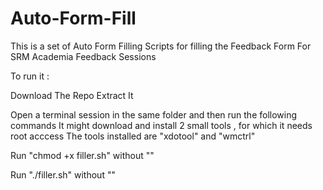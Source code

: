 # Auto-Form-Fill

This is a set of Auto Form Filling Scripts for filling the Feedback Form For SRM Academia Feedback Sessions

To run it :

Download The Repo
Extract It

Open a terminal session in the same folder and then run the following commands
It might download and install 2 small tools , for which it needs root acccess
The tools installed are "xdotool" and "wmctrl"

Run "chmod +x filler.sh" without ""

Run "./filler.sh" without ""

